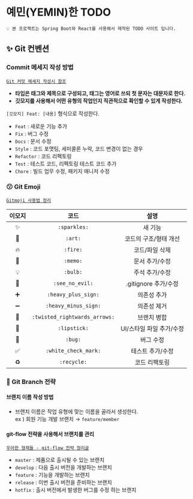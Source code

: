 # 예민(YEMIN)한 TODO
```markdown
💡 본 프로젝트는 Spring Boot와 React를 사용해서 제작된 TODO 사이트 입니다.
```

## ✨ Git 컨벤션

### Commit 메세지 작성 방법
[`Git 커밋 메세지 작성시 참조`](https://velog.io/@shin6403/Git-git-%EC%BB%A4%EB%B0%8B-%EC%BB%A8%EB%B2%A4%EC%85%98-%EC%84%A4%EC%A0%95%ED%95%98%EA%B8%B0)
- **타입은 태그와 제목으로 구성되고, 태그는 영어로 쓰되 첫 문자는 대문자로 한다.** <br>
- **깃모지를 사용해서 어떤 유형의 작업인지 직관적으로 확인할 수 있게 작성한다.**


`[깃모지] Feat: [내용]` 형식으로 작성한다.

- `Feat` : 새로운 기능 추가
- `Fix` : 버그 수정
- `Docs` : 문서 수정
- `Style` : 코드 포맷팅, 세미콜론 누락, 코드 변경이 없는 경우
- `Refactor` : 코드 리펙토링
- `Test` : 테스트 코드, 리펙토링 테스트 코드 추가
- `Chore` : 빌드 업무 수정, 패키지 매니저 수정

### 😗 Git Emoji
[`Gitmoji 사용법 정리`](https://inpa.tistory.com/m/entry/GIT-%E2%9A%A1%EF%B8%8F-Gitmoji-%EC%82%AC%EC%9A%A9%EB%B2%95-Gitmoji-cli)

|이모지|코드|설명|
|:-:|:-:|:-:| 
|✨|`:sparkles:`|새 기능|
|🎨|`:art:`|코드의 구조/형태 개선|
|🔥|`:fire:`|코드/파일 삭제|
|📝|`:memo:`|문서 추가/수정|
|💡|`:bulb:`|주석 추가/수정|
|🙈|`:see_no_evil:`|.gitignore 추가/수정|
|➕|`:heavy_plus_sign:`|의존성 추가|
|➖|`:heavy_minus_sign:`|의존성 제거|
|🔀|`:twisted_rightwards_arrows:`|브랜치 병합|
|💄|`:lipstick:`|UI/스타일 파일 추가/수정|
|🐛|`:bug:`|버그 수정|
|✅|`:white_check_mark:`|테스트 추가/수정|
|♻️|`:recycle:`|코드 리팩토링|

### 🔀 Git Branch 전략
#### 브랜치 이름 작성 방법
- 브랜치 이름은 작업 유형에 맞는 이름을 골라서 생성한다. <br>
  ex ) 회원 기능 개발 브랜치 → `feature/member`
#### git-flow 전략을 사용해서 브랜치를 관리
[`우아한 형제들 - git-flow 전략 정리글`](https://techblog.woowahan.com/2553/)

- `master` : 제품으로 출시될 수 있는 브랜치
- `develop` : 다음 출시 버전을 개발하는 브랜치
- `feature` : 기능을 개발하는 브랜치
- `release` : 이번 출시 버전을 준비하는 브랜치
- `hotfix` : 출시 버전에서 발생한 버그를 수정 하는 브랜치
